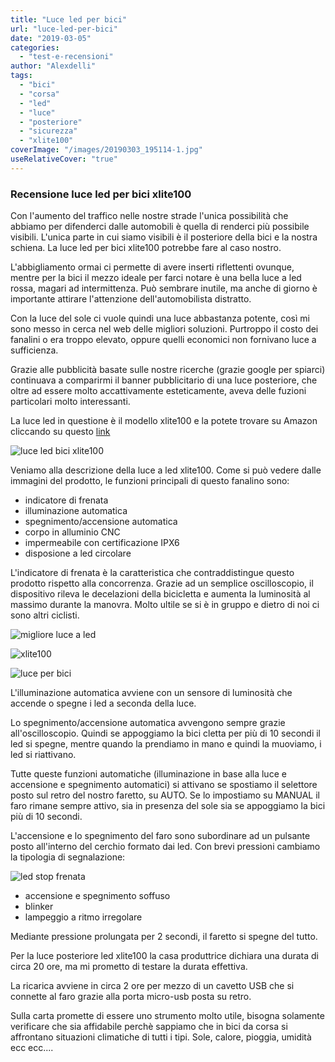 ```yaml
---
title: "Luce led per bici"
url: "luce-led-per-bici"
date: "2019-03-05"
categories: 
  - "test-e-recensioni"
author: "Alexdelli"
tags: 
  - "bici"
  - "corsa"
  - "led"
  - "luce"
  - "posteriore"
  - "sicurezza"
  - "xlite100"
coverImage: "/images/20190303_195114-1.jpg"
useRelativeCover: "true"
---
```


### Recensione luce led per bici xlite100

Con l'aumento del traffico nelle nostre strade l'unica possibilità che abbiamo per difenderci dalle automobili è quella di renderci più possibile visibili. L'unica parte in cui siamo visibili è il posteriore della bici e la nostra schiena. La luce led per bici xlite100 potrebbe fare al caso nostro.

L'abbigliamento ormai ci permette di avere inserti riflettenti ovunque, mentre per la bici il mezzo ideale per farci notare è una bella luce a led rossa, magari ad intermittenza. Può sembrare inutile, ma anche di giorno è importante attirare l'attenzione dell'automobilista distratto.

Con la luce del sole ci vuole quindi una luce abbastanza potente, così mi sono messo in cerca nel web delle migliori soluzioni. Purtroppo il costo dei fanalini o era troppo elevato, oppure quelli economici non fornivano luce a sufficienza.

Grazie alle pubblicità basate sulle nostre ricerche (grazie google per spiarci) continuava a comparirmi il banner pubblicitario di una luce posteriore, che oltre ad essere molto accattivamente esteticamente, aveva delle fuzioni particolari molto interessanti.

La luce led in questione è il modello xlite100 e la potete trovare su Amazon cliccando su questo [link](https://amzn.to/2Ex27FM)

![luce led bici xlite100](https://i2.wp.com/alexdelli.it/wp-content/uploads/2019/03/20190303_195132.jpg?fit=950%2C713&ssl=1)

Veniamo alla descrizione della luce a led xlite100. Come si può vedere dalle immagini del prodotto, le funzioni principali di questo fanalino sono:

- indicatore di frenata
- illuminazione automatica
- spegnimento/accensione automatica
- corpo in alluminio CNC
- impermeabile con certificazione IPX6
- disposione a led circolare

L'indicatore di frenata è la caratteristica che contraddistingue questo prodotto rispetto alla concorrenza. Grazie ad un semplice oscilloscopio, il dispositivo rileva le decelazioni della bicicletta e aumenta la luminosità al massimo durante la manovra. Molto ultile se si è in gruppo e dietro di noi ci sono altri ciclisti.

![migliore luce a led](https://i1.wp.com/alexdelli.it/wp-content/uploads/2019/03/2-1.jpg?fit=950%2C950&ssl=1)

![xlite100](https://i1.wp.com/alexdelli.it/wp-content/uploads/2019/03/20190303_195655-1.jpg?fit=950%2C713&ssl=1)

![luce per bici](https://i0.wp.com/alexdelli.it/wp-content/uploads/2019/03/20190303_195721-1.jpg?fit=950%2C713&ssl=1)

L'illuminazione automatica avviene con un sensore di luminosità che accende o spegne i led a seconda della luce.

Lo spegnimento/accensione automatica avvengono sempre grazie all'oscilloscopio. Quindi se appoggiamo la bici cletta per più di 10 secondi il led si spegne, mentre quando la prendiamo in mano e quindi la muoviamo, i led si riattivano.

Tutte queste funzioni automatiche (illuminazione in base alla luce e accensione e spegnimento automatici) si attivano se spostiamo il selettore posto sul retro del nostro faretto, su AUTO. Se lo impostiamo su MANUAL il faro rimane sempre attivo, sia in presenza del sole sia se appoggiamo la bici più di 10 secondi.

L'accensione e lo spegnimento del faro sono subordinare ad un pulsante posto all'interno del cerchio formato dai led. Con brevi pressioni cambiamo la tipologia di segnalazione:

![led stop frenata](https://i1.wp.com/alexdelli.it/wp-content/uploads/2019/03/20190303_195148.jpg?fit=950%2C713&ssl=1)

- accensione e spegnimento soffuso
- blinker
- lampeggio a ritmo irregolare

Mediante pressione prolungata per 2 secondi, il faretto si spegne del tutto.

Per la luce posteriore led xlite100 la casa produttrice dichiara una durata di circa 20 ore, ma mi prometto di testare la durata effettiva.

La ricarica avviene in circa 2 ore per mezzo di un cavetto USB che si connette al faro grazie alla porta micro-usb posta su retro.

Sulla carta promette di essere uno strumento molto utile, bisogna solamente verificare che sia affidabile perchè sappiamo che in bici da corsa si affrontano situazioni climatiche di tutti i tipi. Sole, calore, pioggia, umidità ecc ecc....
